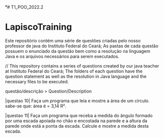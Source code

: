 ⁸# T1_POO_2022.2
# LapiscoTraining

Este repositório contém uma série de questões criadas pelo nosso professor de java do Instituto Federal do Ceará;
As pastas de cada questão possuem o enunciado da questão bem como a resolução na linguagem Java e os arquivos
necessários para serem executados.

// This repository contains a series of questions created by our java teacher at Instituto Federal do Ceará; The folders of each question have the question statement as well as the resolution in Java language and the necessary files to be executed.

 questão/descrição > Question/Description 

|questao 10| Faça um programa que leia e mostre a área de um círculo. sabe-se que: área é = 3,14 R².

|questao 11| Faça um programa que receba a medida do ângulo formado por uma escada apoiada no chão e encostada na parede e a altura da parede onde está a ponta da escada. Calcule e mostre a medida desta escada.
